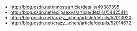 - http://blog.csdn.net/innost/article/details/49387395
- http://blog.csdn.net/eclipsexys/article/details/54425414
- http://blog.csdn.net/crazy__chen/article/details/52013920
- http://blog.csdn.net/crazy__chen/article/details/52014672
